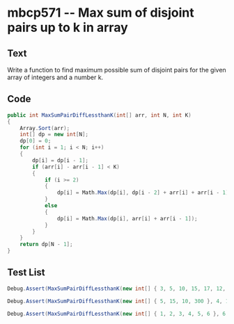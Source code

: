 # mbcp571 -- Max sum of disjoint pairs up to k in array

## Text

Write a function to find maximum possible sum of disjoint pairs for the given array of integers and a number k.

## Code

```csharp
public int MaxSumPairDiffLessthanK(int[] arr, int N, int K) 
{
    Array.Sort(arr);
    int[] dp = new int[N];
    dp[0] = 0;
    for (int i = 1; i < N; i++) 
    {
        dp[i] = dp[i - 1];
        if (arr[i] - arr[i - 1] < K) 
        {
            if (i >= 2) 
            {
                dp[i] = Math.Max(dp[i], dp[i - 2] + arr[i] + arr[i - 1]);
            } 
            else 
            {
                dp[i] = Math.Max(dp[i], arr[i] + arr[i - 1]);
            }
        }
    }
    return dp[N - 1];
}
```

## Test List

```csharp
Debug.Assert(MaxSumPairDiffLessthanK(new int[] { 3, 5, 10, 15, 17, 12, 9 }, 7, 4) == 62);
```

```csharp
Debug.Assert(MaxSumPairDiffLessthanK(new int[] { 5, 15, 10, 300 }, 4, 12) == 25);
```

```csharp
Debug.Assert(MaxSumPairDiffLessthanK(new int[] { 1, 2, 3, 4, 5, 6 }, 6, 6) == 21);
```
